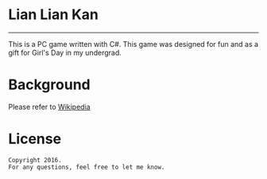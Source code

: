# Lian Lian Kan
-----------------

This is a PC game written with C#. This game was designed for fun and as a gift for Girl's Day in my undergrad.

# Background

Please refer to [Wikipedia](https://zh.m.wikipedia.org/zh/连连看)

# License
    Copyright 2016.
    For any questions, feel free to let me know.
